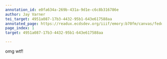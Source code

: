 ```yaml
---
annotation_id: e0fa634a-269b-431a-9d1e-c6c8b316786e
author: Jay Varner
tei_target: 4951a087-17b3-4432-95b1-643e617588aa
annotated_page: https://readux.ecdsdev.org/iiif/emory:b70fm/canvas/fedora:emory:gz6dp
page_index: 1
target: 4951a087-17b3-4432-95b1-643e617588aa

---
```

<p>omg wtf!</p>